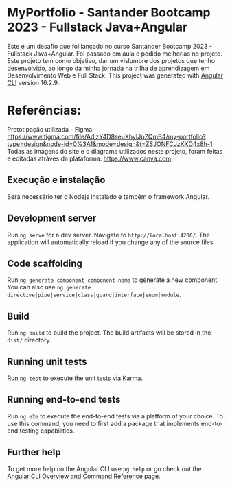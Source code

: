 
# MyPortfolio -  Santander Bootcamp 2023 - Fullstack Java+Angular

Este é um desafio que foi lançado no curso Santander Bootcamp 2023 - Fullstack Java+Angular. Foi passado em aula e pedido melhorias no projeto. Este projeto tem como objetivo, dar um vislumbre dos projetos que tenho desenvolvido, ao longo da minha jornada na trilha de aprendizagem em Desenvolvimento Web e Full Stack. 
This project was generated with [Angular CLI](https://github.com/angular/angular-cli) version 16.2.9.

# Referências:
Prototipação utilizada - Figma: https://www.figma.com/file/AdizY4D8seuXhyIJpZQmB4/my-portfolio?type=design&node-id=0%3A1&mode=design&t=ZSJONFCJzKXD4x8h-1
Todas as imagens do site e o diagrama utilizados neste projeto, foram feitas e editadas atráves da plataforma: https://www.canva.com

## Execução e instalação
Será necessário ter o Nodejs instalado e também o framework Angular.

## Development server

Run `ng serve` for a dev server. Navigate to `http://localhost:4200/`. The application will automatically reload if you change any of the source files.

## Code scaffolding

Run `ng generate component component-name` to generate a new component. You can also use `ng generate directive|pipe|service|class|guard|interface|enum|module`.

## Build

Run `ng build` to build the project. The build artifacts will be stored in the `dist/` directory.

## Running unit tests

Run `ng test` to execute the unit tests via [Karma](https://karma-runner.github.io).

## Running end-to-end tests

Run `ng e2e` to execute the end-to-end tests via a platform of your choice. To use this command, you need to first add a package that implements end-to-end testing capabilities.

## Further help

To get more help on the Angular CLI use `ng help` or go check out the [Angular CLI Overview and Command Reference](https://angular.io/cli) page.
